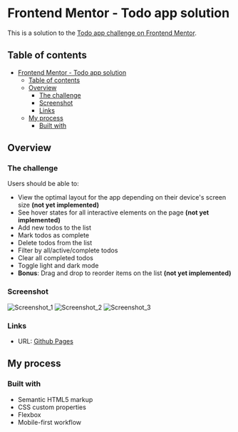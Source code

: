 # Frontend Mentor - Todo app solution

This is a solution to the [Todo app challenge on Frontend Mentor](https://www.frontendmentor.io/challenges/todo-app-Su1_KokOW).

## Table of contents

- [Frontend Mentor - Todo app solution](#frontend-mentor---todo-app-solution)
  - [Table of contents](#table-of-contents)
  - [Overview](#overview)
    - [The challenge](#the-challenge)
    - [Screenshot](#screenshot)
    - [Links](#links)
  - [My process](#my-process)
    - [Built with](#built-with)

## Overview

### The challenge

Users should be able to:

- View the optimal layout for the app depending on their device's screen size **(not yet implemented)**
- See hover states for all interactive elements on the page **(not yet implemented)**
- Add new todos to the list
- Mark todos as complete
- Delete todos from the list
- Filter by all/active/complete todos
- Clear all completed todos
- Toggle light and dark mode
- **Bonus**: Drag and drop to reorder items on the list **(not yet implemented)**

### Screenshot

![Screenshot_1][def]
![Screenshot_2][def2]
![Screenshot_3][def3]

### Links

- URL: [Github Pages][def4]

## My process

### Built with

- Semantic HTML5 markup
- CSS custom properties
- Flexbox
- Mobile-first workflow

[def]: ./screenshots/screenshot_1.jpeg
[def2]: ./screenshots/screenshot_2.jpeg
[def3]: ./screenshots/screenshot_3.jpeg
[def4]: https://edukaki.github.io/To-do-List/